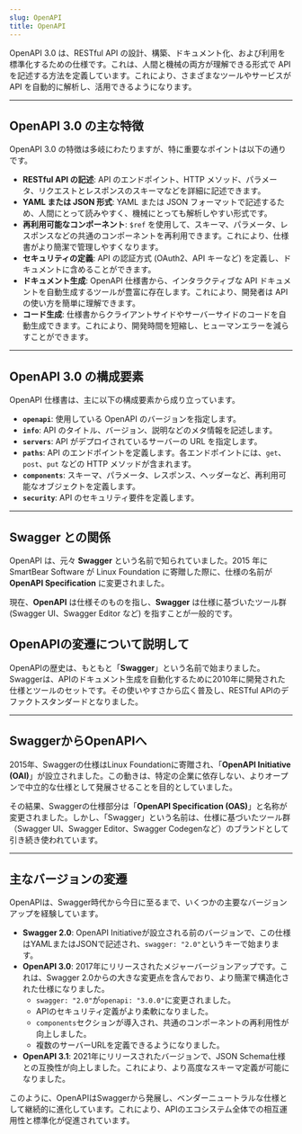 ```yaml
---
slug: OpenAPI
title: OpenAPI
---
```


OpenAPI 3.0 は、RESTful API の設計、構築、ドキュメント化、および利用を標準化するための仕様です。これは、人間と機械の両方が理解できる形式で API を記述する方法を定義しています。これにより、さまざまなツールやサービスが API を自動的に解析し、活用できるようになります。

---

## OpenAPI 3.0 の主な特徴

OpenAPI 3.0 の特徴は多岐にわたりますが、特に重要なポイントは以下の通りです。

* **RESTful API の記述**: API のエンドポイント、HTTP メソッド、パラメータ、リクエストとレスポンスのスキーマなどを詳細に記述できます。
* **YAML または JSON 形式**: YAML または JSON フォーマットで記述するため、人間にとって読みやすく、機械にとっても解析しやすい形式です。
* **再利用可能なコンポーネント**: `$ref` を使用して、スキーマ、パラメータ、レスポンスなどの共通のコンポーネントを再利用できます。これにより、仕様書がより簡潔で管理しやすくなります。
* **セキュリティの定義**: API の認証方式 (OAuth2、API キーなど) を定義し、ドキュメントに含めることができます。
* **ドキュメント生成**: OpenAPI 仕様書から、インタラクティブな API ドキュメントを自動生成するツールが豊富に存在します。これにより、開発者は API の使い方を簡単に理解できます。
* **コード生成**: 仕様書からクライアントサイドやサーバーサイドのコードを自動生成できます。これにより、開発時間を短縮し、ヒューマンエラーを減らすことができます。

---

## OpenAPI 3.0 の構成要素

OpenAPI 仕様書は、主に以下の構成要素から成り立っています。

* **`openapi`**: 使用している OpenAPI のバージョンを指定します。
* **`info`**: API のタイトル、バージョン、説明などのメタ情報を記述します。
* **`servers`**: API がデプロイされているサーバーの URL を指定します。
* **`paths`**: API のエンドポイントを定義します。各エンドポイントには、`get`、`post`、`put` などの HTTP メソッドが含まれます。
* **`components`**: スキーマ、パラメータ、レスポンス、ヘッダーなど、再利用可能なオブジェクトを定義します。
* **`security`**: API のセキュリティ要件を定義します。

---

## Swagger との関係

OpenAPI は、元々 **Swagger** という名前で知られていました。2015 年に SmartBear Software が Linux Foundation に寄贈した際に、仕様の名前が **OpenAPI Specification** に変更されました。

現在、**OpenAPI** は仕様そのものを指し、**Swagger** は仕様に基づいたツール群 (Swagger UI、Swagger Editor など) を指すことが一般的です。

## OpenAPIの変遷について説明して

OpenAPIの歴史は、もともと「**Swagger**」という名前で始まりました。Swaggerは、APIのドキュメント生成を自動化するために2010年に開発された仕様とツールのセットです。その使いやすさから広く普及し、RESTful APIのデファクトスタンダードとなりました。

---

## SwaggerからOpenAPIへ

2015年、Swaggerの仕様はLinux Foundationに寄贈され、「**OpenAPI Initiative (OAI)**」が設立されました。この動きは、特定の企業に依存しない、よりオープンで中立的な仕様として発展させることを目的としていました。

その結果、Swaggerの仕様部分は「**OpenAPI Specification (OAS)**」と名称が変更されました。しかし、「Swagger」という名前は、仕様に基づいたツール群（Swagger UI、Swagger Editor、Swagger Codegenなど）のブランドとして引き続き使われています。



---

## 主なバージョンの変遷

OpenAPIは、Swagger時代から今日に至るまで、いくつかの主要なバージョンアップを経験しています。

* **Swagger 2.0**: OpenAPI Initiativeが設立される前のバージョンで、この仕様はYAMLまたはJSONで記述され、`swagger: "2.0"`というキーで始まります。
* **OpenAPI 3.0**: 2017年にリリースされたメジャーバージョンアップです。これは、Swagger 2.0からの大きな変更点を含んでおり、より簡潔で構造化された仕様になりました。
    * `swagger: "2.0"`が`openapi: "3.0.0"`に変更されました。
    * APIのセキュリティ定義がより柔軟になりました。
    * `components`セクションが導入され、共通のコンポーネントの再利用性が向上しました。
    * 複数のサーバーURLを定義できるようになりました。
* **OpenAPI 3.1**: 2021年にリリースされたバージョンで、JSON Schema仕様との互換性が向上しました。これにより、より高度なスキーマ定義が可能になりました。

このように、OpenAPIはSwaggerから発展し、ベンダーニュートラルな仕様として継続的に進化しています。これにより、APIのエコシステム全体での相互運用性と標準化が促進されています。
